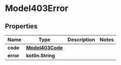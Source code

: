 
# Model403Error

## Properties
Name | Type | Description | Notes
------------ | ------------- | ------------- | -------------
**code** | [**Model403Code**](Model403Code.md) |  | 
**error** | **kotlin.String** |  | 



